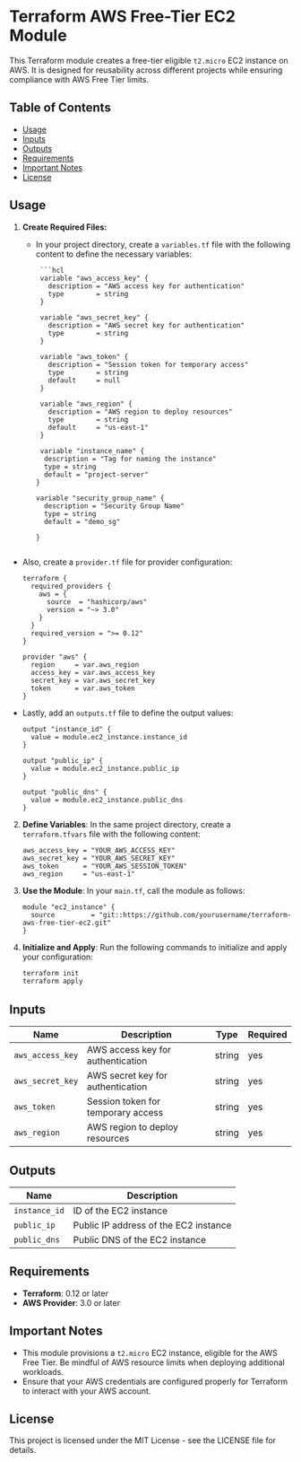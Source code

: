 # Terraform AWS Free-Tier EC2 Module

This Terraform module creates a free-tier eligible `t2.micro` EC2 instance on AWS. It is designed for reusability across different projects while ensuring compliance with AWS Free Tier limits.

## Table of Contents

- [Usage](#usage)
- [Inputs](#inputs)
- [Outputs](#outputs)
- [Requirements](#requirements)
- [Important Notes](#important-notes)
- [License](#license)

## Usage

1.  **Create Required Files:**

    - In your project directory, create a `variables.tf` file with the following content to define the necessary variables:

           ```hcl
           variable "aws_access_key" {
             description = "AWS access key for authentication"
             type        = string
           }

           variable "aws_secret_key" {
             description = "AWS secret key for authentication"
             type        = string
           }

           variable "aws_token" {
             description = "Session token for temporary access"
             type        = string
             default     = null
           }

           variable "aws_region" {
             description = "AWS region to deploy resources"
             type        = string
             default     = "us-east-1"
           }

           variable "instance_name" {
            description = "Tag for naming the instance"
            type = string
            default = "project-server"
          }

          variable "security_group_name" {
            description = "Security Group Name"
            type = string
            default = "demo_sg"

          }

    ```

    ```

- Also, create a `provider.tf` file for provider configuration:

  ```hcl
  terraform {
    required_providers {
      aws = {
        source  = "hashicorp/aws"
        version = "~> 3.0"
      }
    }
    required_version = ">= 0.12"
  }

  provider "aws" {
    region     = var.aws_region
    access_key = var.aws_access_key
    secret_key = var.aws_secret_key
    token      = var.aws_token
  }
  ```

- Lastly, add an `outputs.tf` file to define the output values:

  ```hcl
  output "instance_id" {
    value = module.ec2_instance.instance_id
  }

  output "public_ip" {
    value = module.ec2_instance.public_ip
  }

  output "public_dns" {
    value = module.ec2_instance.public_dns
  }
  ```

2. **Define Variables**: In the same project directory, create a `terraform.tfvars` file with the following content:

   ```hcl
   aws_access_key = "YOUR_AWS_ACCESS_KEY"
   aws_secret_key = "YOUR_AWS_SECRET_KEY"
   aws_token      = "YOUR_AWS_SESSION_TOKEN"
   aws_region     = "us-east-1"
   ```

3. **Use the Module**: In your `main.tf`, call the module as follows:

   ```hcl
   module "ec2_instance" {
     source         = "git::https://github.com/yourusername/terraform-aws-free-tier-ec2.git"
   }
   ```

4. **Initialize and Apply**: Run the following commands to initialize and apply your configuration:

   ```bash
   terraform init
   terraform apply
   ```

## Inputs

| Name             | Description                        | Type   | Required |
| ---------------- | ---------------------------------- | ------ | -------- |
| `aws_access_key` | AWS access key for authentication  | string | yes      |
| `aws_secret_key` | AWS secret key for authentication  | string | yes      |
| `aws_token`      | Session token for temporary access | string | yes      |
| `aws_region`     | AWS region to deploy resources     | string | yes      |

## Outputs

| Name          | Description                           |
| ------------- | ------------------------------------- |
| `instance_id` | ID of the EC2 instance                |
| `public_ip`   | Public IP address of the EC2 instance |
| `public_dns`  | Public DNS of the EC2 instance        |

## Requirements

- **Terraform**: 0.12 or later
- **AWS Provider**: 3.0 or later

## Important Notes

- This module provisions a `t2.micro` EC2 instance, eligible for the AWS Free Tier. Be mindful of AWS resource limits when deploying additional workloads.
- Ensure that your AWS credentials are configured properly for Terraform to interact with your AWS account.

## License

This project is licensed under the MIT License - see the LICENSE file for details.

